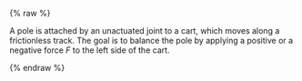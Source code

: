 {% raw %} 

A pole is attached by an unactuated joint to a cart, which moves along a frictionless track. The goal is to balance the pole by
applying a positive or a negative force $F$ to the left side of the cart. 

{% endraw %} 
